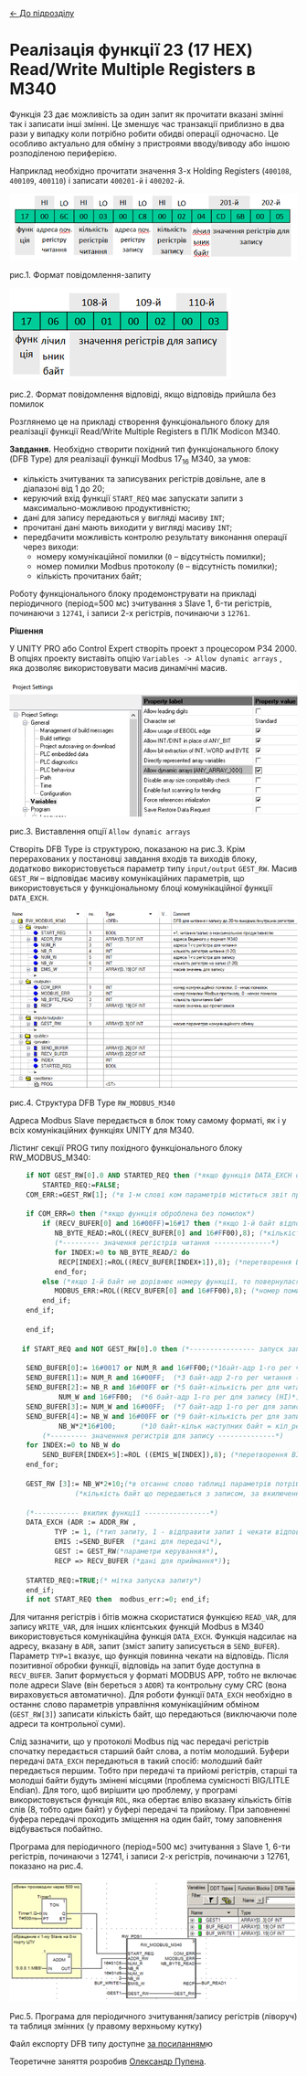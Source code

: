 [<- До підрозділу](README.md)

# Реалізація функції 23 (17 HEX) Read/Write Multiple Registers в M340

Функція 23 дає можливість за один запит як прочитати вказані змінні так і записати інші змінні. Це зменшує час транзакції приблизно в два рази у випадку коли потрібно робити обидві операції одночасно. Це особливо актуально для обміну з пристроями вводу/виводу або іншою розподіленою периферією.  

Наприклад необхідно прочитати значення 3-х Holding Registers (`400108`, `400109`, `400110`) і записати `400201-й` і `400202-й`. 

![image-20240902170419079](media/image-20240902170419079.png)

рис.1. Формат повідомлення-запиту

![image-20240902170432324](media/image-20240902170432324.png)

рис.2. Формат повідомлення відповіді, якщо відповідь прийшла без помилок

Розглянемо це на прикладі створення функціонального блоку для реалізації функції Read/Write Multiple Registers в ПЛК Modicon M340. 

**Завдання.** Необхідно створити похідний тип функціонального блоку (DFB Type) для реалізації функції Modbus $17_{16}$ М340, за умов:

- кількість зчитуваних та записуваних регістрів довільне, але в діапазоні від 1 до 20;
- керуючий вхід функції `START_REQ` має запускати запити з максимально-можливою продуктивністю;
- дані для запису передаються у вигляді масиву `INT`;
- прочитані дані мають виходити у вигляді масиву `INT`;
- передбачити можливість контролю результату виконання операції через виходи: 
  - номеру комунікаційної помилки (`0` – відсутність помилки); 
  - номер помилки Modbus протоколу (`0` – відсутність помилки); 
  - кількість прочитаних байт;

Роботу функціонального блоку продемонструвати на прикладі періодичного (період=500 мс) зчитування з Slave 1, 6-ти регістрів, починаючи з `12741`, і записи 2-х регістрів, починаючи з `12761`.

**Рішення**

У UNITY PRO або Control Expert створіть проект з процесором P34 2000. В опціях проекту виставіть опцію `Variables -> Allow dynamic arrays` , яка дозволяє використовувати масив динамічні масив. 

![image-20250103202420297](media/image-20250103202420297.png)

рис.3. Виставлення опції  `Allow dynamic arrays`

Створіть DFB Type із структурою, показаною на рис.3. Крім перерахованих у постановці завдання входів та виходів блоку, додатково використовується параметр типу `input/output` `GEST_RW`. Масив `GEST_RW` – відповідає масиву комунікаційних параметрів, що використовується у функціональному блоці комунікаційної функції `DATA_EXCH`.

![image-20250103202954399](media/image-20250103202954399.png)

рис.4. Структура DFB Type `RW_MODBUS_M340`

Адреса Modbus Slave передається в блок тому самому форматі, як і у всіх комунікаційних функціях UNITY для M340.

Лістинг секції PROG типу похідного функціонального блоку RW_MODBUS_M340:

```pascal
    if NOT GEST_RW[0].0 AND STARTED_REQ then (*якщо функція DATA_EXCH оброблена*)
    	STARTED_REQ:=FALSE;
	COM_ERR:=GEST_RW[1]; (*в 1-м слові ком параметрів міститься звіт про обробку функції*)
	
	if COM_ERR=0 then (*якщо функція оброблена без помилок*)
		if (RECV_BUFER[0] and 16#00FF)=16#17 then (*якщо 1-й байт відповіді дорівнює номеру ф-ції*) 
		   NB_BYTE_READ:=ROL((RECV_BUFER[0] and 16#FF00),8); (*кількість прочитаних байт в 2-му байті*) 
		   (*--------- значення регістрів читання --------------*)
		   for INDEX:=0 to NB_BYTE_READ/2 do 
		   	RECP[INDEX]:=ROL((RECV_BUFER[INDEX+1]),8); (*перетворення BIG/LITTLE ENDIAN *)	
		   end_for; 
		else (*якщо 1-й байт не дорівнює номеру функції, то повернулася помилка*)
		   MODBUS_ERR:=ROL((RECV_BUFER[0] and 16#FF00),8); (*номер помилки у 2-му байті відповіді*)
		end_if;  
	end_if;

    end_if;

   if START_REQ and NOT GEST_RW[0].0 then (*---------------- запуск запиту--------------*)
	
	SEND_BUFER[0]:= 16#0017 or NUM_R and 16#FF00;(*1байт-адр 1-го рег читання (HI);2 байт-функція*)
	SEND_BUFER[1]:= NUM_R and 16#00FF;  (*3 байт-адр 2-го рег читання (LO), 4 байт-кількість (HI) завжди = 0*)
	SEND_BUFER[2]:= NB_R and 16#00FF or (*5 байт-кількість рег для читання (LO)*)
			NUM_W and 16#FF00;  (*6 байт-адр 1-го рег для запису (HI)*)
	SEND_BUFER[3]:= NUM_W and 16#00FF;  (*7 байт-адр 1-го рег для запису (LO), 8 байт-кількість (HI) завжди=0*)
	SEND_BUFER[4]:= NB_W and 16#00FF or (*9 байт-кількість рег для запису (LO)*)
			NB_W*2*16#100; 	    (*10 байт-кільк наступних байт = кіл_регістрів*2 => в старш байт*)
        (*--------- значенння регистрів для запису --------------*) 
	for INDEX:=0 to NB_W do
		SEND_BUFER[INDEX+5]:=ROL ((EMIS_W[INDEX]),8); (*перетворення BIG/LITTLE ENDIAN *)
	end_for;   
	
	GEST_RW [3]:= NB_W*2+10;(*в отсаннє слово таблиці параметрів потрібно записати*)
				(*кількість байт що передаються з записом, за вкилюченням адреси Slave*)   
	
	(*----------- вкилик функції ----------------*)
	DATA_EXCH (ADR := ADDR_RW ,
           TYP := 1, (*тип запиту, 1 - відправити запит і чекати відповіді*) 
           EMIS :=SEND_BUFER  (*дані для передачі*),
           GEST := GEST_RW(*параметри керуванняя*),
           RECP => RECV_BUFER (*дані для приймання*));
        
	STARTED_REQ:=TRUE;(* мітка запуска запиту*)
    end_if;
    if not START_REQ then  modbus_err:=0; end_if;
```

Для читання регістрів і бітів можна скористатися функцією `READ_VAR`, для запису `WRITE_VAR`, для інших клієнтських функцій Modbus в М340 використовується комунікаційна функція `DATA_EXCH`. Функція надсилає на адресу, вказану в `ADR`, запит (зміст запиту записується в `SEND_BUFER`). Параметр `TYP=1` вказує, що функція повинна чекати на відповідь. Після позитивної обробки функції, відповідь на запит буде доступна в `RECV_BUFER`. Запит формується у форматі MODBUS APP, тобто не включає поле адреси Slave (він береться з `ADDR`) та контрольну суму CRC (вона вираховується автоматично). Для роботи функції `DATA_EXCH` необхідно в останнє слово параметрів управління комунікаційним обміном (`GEST_RW[3]`) записати кількість байт, що передаються (виключаючи поле адреси та контрольної суми).

Слід зазначити, що у протоколі Modbus під час передачі регістрів спочатку передається старший байт слова, а потім молодший. Буфери передачі `DATA_EXCH` передаються в такий спосіб: молодший байт передається першим. Тобто при передачі та прийомі регістрів, старші та молодші байти будуть змінені місцями (проблема сумісності BIG/LITLE Endian). Для того, щоб вирішити цю проблему, у програмі використовується функція `ROL`, яка обертає вліво вказану кількість бітів слів (8, тобто один байт) у буфері передачі та прийому. При заповненні буфера передачі проходить зміщення на один байт, тому заповнення відбувається побайтно.

Програма для періодичного (період=500 мс) зчитування з Slave 1, 6-ти регістрів, починаючи з 12741, і записи 2-х регістрів, починаючи з 12761, показано на рис.4.

![image-20250103204046873](media/image-20250103204046873.png)

Рис.5. Програма для періодичного зчитування/запису регістрів (ліворуч) та таблиця змінних (у правому верхньому кутку)

Файл експорту DFB типу доступне [за посиланням](rw_modbus_m340_u.xdb)ю

Теоретичне заняття розробив [Олександр Пупена](https://github.com/pupenasan). 